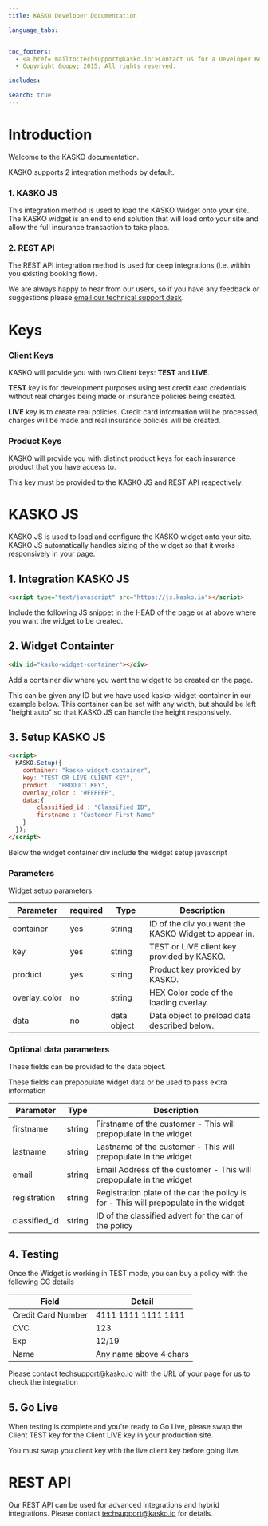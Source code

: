 ```yaml
---
title: KASKO Developer Documentation

language_tabs:


toc_footers:
  - <a href='mailto:techsupport@kasko.io'>Contact us for a Developer Key</a>
  - Copyright &copy; 2015. All rights reserved.

includes:

search: true
---
```


# Introduction

Welcome to the KASKO documentation.

KASKO supports 2 integration methods by default.

### 1. KASKO JS
This integration method is used to load the KASKO Widget onto your site.  The KASKO widget is an end to end solution that will load onto your site and allow the full insurance transaction to take place.

### 2. REST API
The REST API integration method is used for deep integrations (i.e. within you existing booking flow).

We are always happy to hear from our users, so if you have any feedback or suggestions please <a href="mailto:techsupport@kasko.io">email our technical support desk</a>.

# Keys

### Client Keys

KASKO will provide you with two Client keys: **TEST** and **LIVE**.

**TEST** key is for development purposes using test credit card credentials without real charges being made or insurance policies being created.

**LIVE** key is to create real policies. Credit card information will be processed, charges will be made and real insurance policies will be created.


### Product Keys

KASKO will provide you with distinct product keys for each insurance product that you have access to.

This key must be provided to the KASKO JS and REST API respectively.

# KASKO JS

KASKO JS is used to load and configure the KASKO widget onto your site.  KASKO JS automatically handles sizing of the widget so that it works responsively in your page.

## 1. Integration KASKO JS

``` html
<script type="text/javascript" src="https://js.kasko.io"></script>
```

Include the following JS snippet in the HEAD of the page or at above where you want the widget to be created.

## 2.  Widget Containter

``` html
<div id="kasko-widget-container"></div>
```

Add a container div where you want the widget to be created on the page.

This can be given any ID but we have used kasko-widget-container in our example below.  This container can be set with any width, but should be left "height:auto" so that KASKO JS can handle the height responsively.

## 3.  Setup KASKO JS

``` html
<script>
  KASKO.Setup({
    container: "kasko-widget-container",
    key: "TEST OR LIVE CLIENT KEY",
    product : "PRODUCT KEY",
    overlay_color : "#FFFFFF",
    data:{
    	classified_id : "Classified ID",
    	firstname : "Customer First Name"
    }
  });
</script>
```

Below the widget container div include the widget setup javascript

### Parameters
Widget setup parameters

Parameter | required | Type |  Description
--------- | -------- | ---- |  -----------
container | yes | string | ID of the div you want the KASKO Widget to appear in.
key | yes | string | TEST or LIVE client key provided by KASKO.
product | yes | string | Product key provided by KASKO.
overlay_color | no | string | HEX Color code of the loading overlay.
data | no | data object | Data object to preload data described below.

### Optional data parameters

These fields can be provided to the data object.

These fields can prepopulate widget data or be used to pass extra information

Parameter | Type | Description
--------- | ---- | -----------
firstname | string | Firstname of the customer - This will prepopulate in the widget
lastname | string | Lastname of the customer - This will prepopulate in the widget
email | string | Email Address of the customer - This will prepopulate in the widget
registration | string | Registration plate of the car the policy is for - This will prepopulate in the widget
classified_id | string | ID of the classified advert for the car of the policy


## 4. Testing

Once the Widget is working in TEST mode, you can buy a policy with the following CC details

Field | Detail
--------- | ------
Credit Card Number | 4111 1111 1111 1111
CVC | 123
Exp | 12/19
Name | Any name above 4 chars

Please contact <a href="mailto:techsupport@kasko.io">techsupport@kasko.io</a> with the URL of your page for us to check the integration

## 5. Go Live
When testing is complete and you're ready to Go Live, please swap the Client TEST key for the Client LIVE key in your production site.

<aside class="notice">
You must swap you client key with the live client key before going live.
</aside>

# REST API

Our REST API can be used for advanced integrations and hybrid integrations.  Please contact <a href="mailto:techsupport@kasko.io">techsupport@kasko.io</a> for details.


